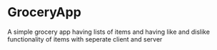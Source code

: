 # GroceryApp
A simple grocery app having lists of items and having like and dislike functionality of items 
with seperate client and server
